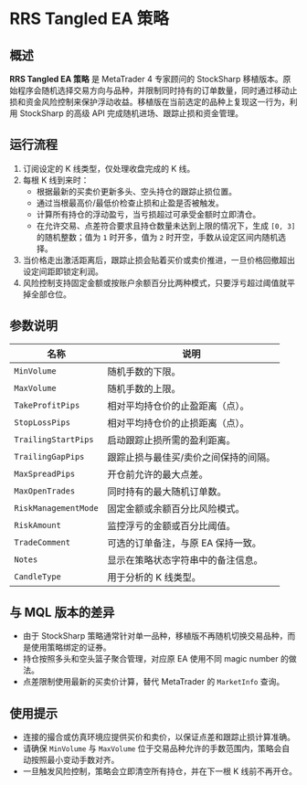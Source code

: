 # RRS Tangled EA 策略

## 概述
**RRS Tangled EA 策略** 是 MetaTrader 4 专家顾问的 StockSharp 移植版本。原始程序会随机选择交易方向与品种，并限制同时持有的订单数量，同时通过移动止损和资金风险控制来保护浮动收益。移植版在当前选定的品种上复现这一行为，利用 StockSharp 的高级 API 完成随机进场、跟踪止损和资金管理。

## 运行流程
1. 订阅设定的 K 线类型，仅处理收盘完成的 K 线。
2. 每根 K 线到来时：
   - 根据最新的买卖价更新多头、空头持仓的跟踪止损位置。
   - 通过当根最高价/最低价检查止损和止盈是否被触发。
   - 计算所有持仓的浮动盈亏，当亏损超过可承受金额时立即清仓。
   - 在允许交易、点差符合要求且持仓数量未达到上限的情况下，生成 `[0, 3]` 的随机整数；值为 `1` 时开多，值为 `2` 时开空，手数从设定区间内随机选择。
3. 当价格走出激活距离后，跟踪止损会贴着买价或卖价推进，一旦价格回撤超出设定间距即锁定利润。
4. 风险控制支持固定金额或按账户余额百分比两种模式，只要浮亏超过阈值就平掉全部仓位。

## 参数说明
| 名称 | 说明 |
|------|------|
| `MinVolume` | 随机手数的下限。 |
| `MaxVolume` | 随机手数的上限。 |
| `TakeProfitPips` | 相对平均持仓价的止盈距离（点）。 |
| `StopLossPips` | 相对平均持仓价的止损距离（点）。 |
| `TrailingStartPips` | 启动跟踪止损所需的盈利距离。 |
| `TrailingGapPips` | 跟踪止损与最佳买/卖价之间保持的间隔。 |
| `MaxSpreadPips` | 开仓前允许的最大点差。 |
| `MaxOpenTrades` | 同时持有的最大随机订单数。 |
| `RiskManagementMode` | 固定金额或余额百分比风险模式。 |
| `RiskAmount` | 监控浮亏的金额或百分比阈值。 |
| `TradeComment` | 可选的订单备注，与原 EA 保持一致。 |
| `Notes` | 显示在策略状态字符串中的备注信息。 |
| `CandleType` | 用于分析的 K 线类型。 |

## 与 MQL 版本的差异
- 由于 StockSharp 策略通常针对单一品种，移植版不再随机切换交易品种，而是使用策略绑定的证券。
- 持仓按照多头和空头篮子聚合管理，对应原 EA 使用不同 magic number 的做法。
- 点差限制使用最新的买卖价计算，替代 MetaTrader 的 `MarketInfo` 查询。

## 使用提示
- 连接的撮合或仿真环境应提供买价和卖价，以保证点差和跟踪止损计算准确。
- 请确保 `MinVolume` 与 `MaxVolume` 位于交易品种允许的手数范围内，策略会自动按照最小变动手数对齐。
- 一旦触发风险控制，策略会立即清空所有持仓，并在下一根 K 线前不再开仓。
